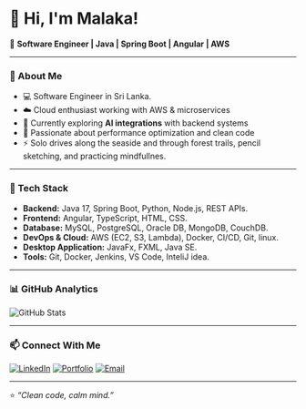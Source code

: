 # 👋 Hi, I'm Malaka!

🚀 **Software Engineer | Java | Spring Boot | Angular | AWS**

---

### 💫 About Me
- 💻 Software Engineer in Sri Lanka. 
- ☁️ Cloud enthusiast working with AWS & microservices  
- 🌱 Currently exploring **AI integrations** with backend systems  
- 🎯 Passionate about performance optimization and clean code
- ⚡ Solo drives along the seaside and through forest trails, pencil sketching, and practicing mindfullnes.

---

### 🧠 Tech Stack
- **Backend:** Java 17, Spring Boot, Python, Node.js, REST APIs.  
- **Frontend:** Angular, TypeScript, HTML, CSS. 
- **Database:** MySQL, PostgreSQL, Oracle DB, MongoDB, CouchDB. 
- **DevOps & Cloud:** AWS (EC2, S3, Lambda), Docker, CI/CD, Git, linux. 
- **Desktop Application:** JavaFx, FXML, Java SE.
- **Tools:** Git, Docker, Jenkins, VS Code, InteliJ idea.

---

### 📊 GitHub Analytics

![GitHub Stats](https://github-readme-stats.vercel.app/api?username=MalakaSenanayake&show_icons=true&theme=tokyonight&hide_rank=false&count_private=true)

---

### 📫 Connect With Me

[![LinkedIn](https://img.shields.io/badge/LinkedIn-blue?style=for-the-badge&logo=linkedin&logoColor=white)](https://linkedin.com/in/malaka-senanayake)
[![Portfolio](https://img.shields.io/badge/Portfolio-purple?style=for-the-badge&logo=google-chrome&logoColor=white)](https://malakasenanayake.com)
[![Email](https://img.shields.io/badge/Email-red?style=for-the-badge&logo=gmail&logoColor=white)](mailto:contact.malaka.senanayake@gmail.com)

---

⭐ _“Clean code, calm mind.”_  
